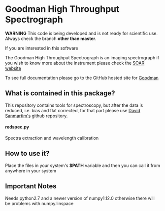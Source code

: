 # Goodman High Throughput Spectrograph
**WARNING** This code is being developed and is not ready for
 scientific use. Always check the branch **other than master**.
 
 If you are interested in this software 

The Goodman High Throughput Spectrograph is an imaging spectrograph
 if you wish to know more about the instrument please check the 
 [SOAR website](http://www.ctio.noao.edu/soar/content/goodman-high-throughput-spectrograph)
 
To see full documentation please go to the GitHub hosted site for [Goodman](https://simontorres.github.io/goodman/)

## What is contained in this package?

This repository contains tools for spectroscopy, but after the data is 
reduced, i.e. bias and flat corrected, for that part please use 
[David Sanmartim's](https://github.com/dsanmartim/goodman_ccdreduction) github repository.

#### redspec.py  
 Spectra extraction and wavelength calibration

## How to use it?

Place the files in your system's **$PATH** variable and then you can call it from anywhere in your system

## Important Notes

Needs python2.7 and a newer version of numpy1.12.0 otherwise there will
be problems with numpy.linspace


